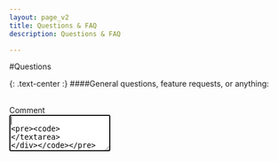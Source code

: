 ```yaml
---
layout: page_v2
title: Questions & FAQ
description: Questions & FAQ

---
```


<div class="bs-docs-section" markdown="1">

#Questions

{: .text-center :}
####General questions, feature requests, or anything:

<br>

<div class="form-horizontal">

  <div class="form-group">
    <label class="col-sm-2 control-label">Comment</label>
    <div class="col-sm-10">
      <textarea class="form-control" id="comment-field" rows="4" autofocus>
        
      </textarea>
    </div>
  </div>

  <div class="form-group">
    <label class="col-sm-2 control-label">Site Link</label>
    <div class="col-sm-10">
      <input class="form-control" id="site-field" placeholder="https://" autofocus required>
    </div>
  </div>

  <div class="form-group">
    <label class="col-sm-2 control-label">Email</label>
    <div class="col-sm-10">
      <input class="form-control" placeholder="Email" id="email-field" required>
    </div>
  </div>
  <div class="form-group">
    <div class="col-sm-offset-2 col-sm-10">
      <button class="btn btn-primary btn-lg" id="submit-comment" onclick="submitComment()">Send</button>
    </div>
  </div>
</div>

</div>
